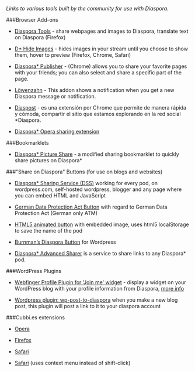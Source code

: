 _Links to various tools built by the community for use with Diaspora._

###Browser Add-ons

* [Diaspora Tools](http://geniusmusings.wordpress.com/diaspora-tools/) - share webpages and images to Diaspora, translate text on Diaspora (Firefox)

*  [D* Hide Images](http://bit.ly/pWcCYN) - hides images in your stream until you choose to show them, hover to preview (Firefox, Chrome, Safari)

*   [Diaspora* Publisher](https://chrome.google.com/webstore/detail/pgblolfhnddeobmfgjhckddncbbfnlim?hl=fr) - (Chrome) allows you to share your favorite pages with your friends; you can also select and share a specific part of the page.
    
*   [Löwenzahn](https://addons.mozilla.org/en-US/firefox/addon/lowenzahn/?src=api) - This addon shows a notification when you get a new Diaspora message or notification.

*   [Diaspost](http://soycodigo.wordpress.com/diaspost/) - es una extensión por Chrome que permite de manera rápida y cómoda, compartir el sitio que estamos explorando en la red social *Diaspora.

*   [Diaspora* Opera sharing extension](http://my.opera.com/coreymwamba/blog/2011/09/07/diaspora-opera-sharing-extension)

###Bookmarklets

*  [Diaspora* Picture Share](http://diasporapictureshare.blogspot.com/) - a modified sharing bookmarklet to quickly share pictures on Diaspora*

###"Share on Diaspora" Buttons (for use on blogs and websites)

*   [Diaspora* Sharing Service (DSS)](http://www.basshero.org/page/show/dss) working for every pod, on wordpress.com, self-hosted wordpress, blogger and any page where you can embed HTML and JavaScript 

*   [German Data Protection Act Button](http://blog.pgs-info.de/index.php/2011/08/24/social-media-buttons-datenschutzkonform) with regard to German Data Protection Act (German only ATM)

*   [HTML5 animated button](http://bit.ly/nUM4c0) with embedded image, uses html5 localStorage to save the name of the pod

*   [Burnman’s Diaspora Button](http://theburnman.com/wordpress-plugins/burnmans-diaspora-button/) for Wordpress

*   [Diaspora* Advanced Sharer](http://sharetodiaspora.github.com/about/) is a service to share links to any Diaspora* pod.


###WordPress Plugins

*  [Webfinger Profile Plugin for 'Join me' widget](http://wordpress.org/extend/plugins/webfinger-profile/) - display a widget on your WordPress blog with your profile information from Diaspora, [more info](http://blog.duthied.com/2011/08/30/webfinger-profile-plugin/)

*   [Wordpress plugin: wp-post-to-diaspora](https://github.com/diaspora/wp-post-to-diaspora) when you make a new blog post, this plugin will post a link to it to your diaspora account


###Cubbi.es extensions 
    
*   [Opera](http://dl.dropbox.com/u/22821615/cubbies_opera.zip)
    
*   [Firefox](http://addons.mozilla.org/firefox/addon/cubbies/)
    
*   [Safari](http://github.com/gattonero/cubbies-safari)
    
*   [Safari](http://github.com/duthied/Cubbi.es-Safari-Extension) (uses context menu instead of shift-click) 

